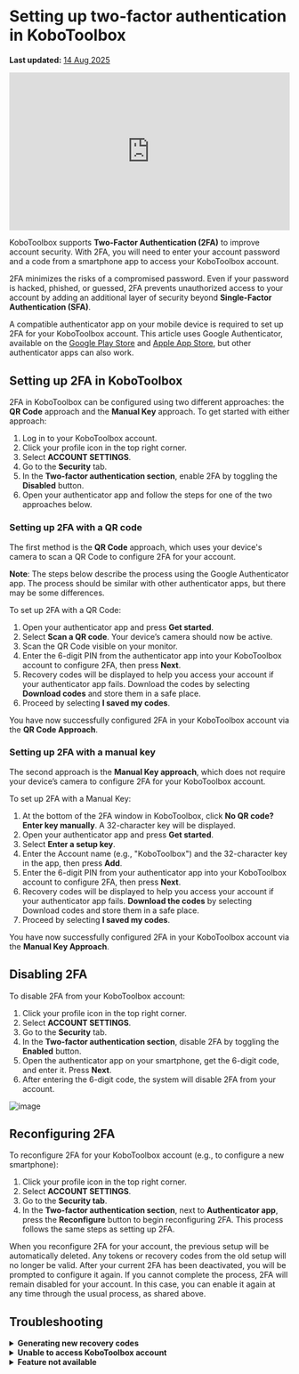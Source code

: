 # Setting up two-factor authentication in KoboToolbox
**Last updated:** <a href="https://github.com/kobotoolbox/docs/blob/40d054c21fbc98e1e7b7eb1e0e768a17aacfa0f4/source/article_template.md" class="reference">14 Aug 2025</a>

<iframe src="https://www.youtube.com/embed/4BhF0eva_d4?si=Ha6XbjiSjfPEL-CX" style="width: 100%; aspect-ratio: 16 / 9; height: auto; border: 0;" title="YouTube video player" frameborder="0" allow="accelerometer; autoplay; clipboard-write; encrypted-media; gyroscope; picture-in-picture; web-share" allowfullscreen></iframe>

KoboToolbox supports **Two-Factor Authentication (2FA)** to improve account security. With 2FA, you will need to enter your account password and a code from a smartphone app to access your KoboToolbox account.

2FA minimizes the risks of a compromised password. Even if your password is hacked, phished, or guessed, 2FA prevents unauthorized access to your account by adding an additional layer of security beyond **Single-Factor Authentication (SFA)**.

A compatible authenticator app on your mobile device is required to set up 2FA for your KoboToolbox account. This article uses Google Authenticator, available on the [Google Play Store](https://play.google.com/store/apps/details?id=com.google.android.apps.authenticator2) and [Apple App Store](https://apps.apple.com/fr/app/google-authenticator/id388497605?l=en-GB), but other authenticator apps can also work.

## Setting up 2FA in KoboToolbox

2FA in KoboToolbox can be configured using two different approaches: the **QR Code** approach and the **Manual Key** approach. To get started with either approach:

1. Log in to your KoboToolbox account.
2. Click your profile icon in the top right corner.
3. Select **ACCOUNT SETTINGS**.
4. Go to the **Security** tab.
5. In the **Two-factor authentication section**, enable 2FA by toggling the **Disabled** button.
6. Open your authenticator app and follow the steps for one of the two approaches below.

### Setting up 2FA with a QR code

The first method is the **QR Code** approach, which uses your device's camera to scan a QR Code to configure 2FA for your account. 

<p class="note">
  <b>Note</b>: The steps below describe the process using the Google Authenticator app. The process should be similar with other authenticator apps, but there may be some differences.
</p>

To set up 2FA with a QR Code:

1. Open your authenticator app and press **Get started**.
2. Select **Scan a QR code**. Your device’s camera should now be active.
3. Scan the QR Code visible on your monitor.
4. Enter the 6-digit PIN from the authenticator app into your KoboToolbox account to configure 2FA, then press **Next**.
5. Recovery codes will be displayed to help you access your account if your authenticator app fails. Download the codes by selecting **Download codes** and store them in a safe place.
6. Proceed by selecting **I saved my codes**.

You have now successfully configured 2FA in your KoboToolbox account via the **QR Code Approach**. 

### Setting up 2FA with a manual key

The second approach is the **Manual Key approach**, which does not require your device’s camera to configure 2FA for your KoboToolbox account.

To set up 2FA with a Manual Key:

1. At the bottom of the 2FA window in KoboToolbox, click **No QR code? Enter key manually**. A 32-character key will be displayed.
2. Open your authenticator app and press **Get started**.
3. Select **Enter a setup key**.
4. Enter the Account name (e.g., "KoboToolbox") and the 32-character key in the app, then press **Add**. 
5. Enter the 6-digit PIN from your authenticator app into your KoboToolbox account to configure 2FA, then press **Next**.
6. Recovery codes will be displayed to help you access your account if your authenticator app fails. **Download the codes** by selecting Download codes and store them in a safe place.
7. Proceed by selecting **I saved my codes**.

You have now successfully configured 2FA in your KoboToolbox account via the **Manual Key Approach**.

## Disabling 2FA

To disable 2FA from your KoboToolbox account:

1. Click your profile icon in the top right corner.
2. Select **ACCOUNT SETTINGS**.
3. Go to the **Security** tab.
4. In the **Two-factor authentication section**, disable 2FA by toggling the **Enabled** button.
5. Open the authenticator app on your smartphone, get the 6-digit code, and enter it. Press **Next**.
6. After entering the 6-digit code, the system will disable 2FA from your account. 

![image](/images/two_factor_authentication/deactivate_2FA.png) 

## Reconfiguring 2FA

To reconfigure 2FA for your KoboToolbox account (e.g., to configure a new smartphone):

1. Click your profile icon in the top right corner.
2. Select **ACCOUNT SETTINGS**.
3. Go to the **Security tab**.
4. In the **Two-factor authentication section**, next to **Authenticator app**, press the **Reconfigure** button to begin reconfiguring 2FA. This process follows the same steps as setting up 2FA.
   
When you reconfigure 2FA for your account, the previous setup will be automatically deleted. Any tokens or recovery codes from the old setup will no longer be valid. After your current 2FA has been deactivated, you will be prompted to configure it again. If you cannot complete the process, 2FA will remain disabled for your account. In this case, you can enable it again at any time through the usual process, as shared above.

## Troubleshooting
<details>
<summary><b>Generating new recovery codes</b></summary>
If you have misplaced your recovery codes or believe they have been compromised, you can generate new recovery codes for 2FA by pressing the <b>Generate new</b> button next to <b>Recovery codes</b>.
</details>

<details>
<summary><b>Unable to access KoboToolbox account</b></summary>
If you are unable to access your KoboToolbox account with 2FA enabled (for example, if you reset your smartphone and uninstalled the authenticator app, or you misplaced your recovery codes), you can contact [support@kobotoolbox.org](support@kobotoolbox.org). Please use the email address registered to your account to request that 2FA be disabled.
</details>

<details>
<summary><b>Feature not available</b></summary>
This feature is currently unavailable for users on the Community Plan. However, 2FA will be extended to all users in the coming months, regardless of their plan.
</details>
